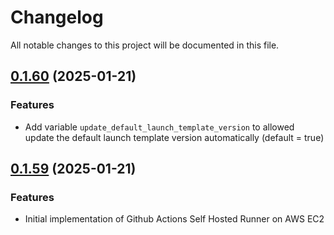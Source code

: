 # Changelog

All notable changes to this project will be documented in this file.

## [0.1.60]() (2025-01-21)

### Features
- Add variable `update_default_launch_template_version` to allowed update the default launch template version automatically (default = true)

## [0.1.59]() (2025-01-21)

### Features

- Initial implementation of Github Actions Self Hosted Runner on AWS EC2
